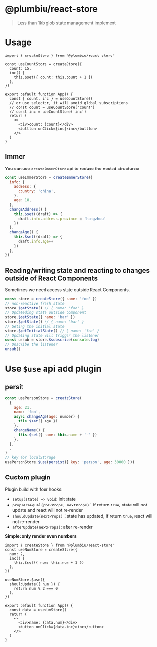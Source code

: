 # @plumbiu/react-store

> Less than 1kb glob state management implement

# Usage

```tsx
import { createStore } from '@plumbiu/react-store'

const useCountStore = createStore({
  count: 15,
  inc() {
    this.$set({ count: this.count + 1 })
  },
})

export default function App() {
  const { count, inc } = useCountStore()
  // or use selector, it will avoid global subscriptions
  // const count = useCountStore('count')
  // const inc = useCountStore('inc')
  return (
    <>
      <div>count: {count}</div>
      <buttton onClick={inc}>inc</buttton>
    </>
  )
}
```

## Immer

You can use `createImmerStore` api to reduce the nested structures:

```jsx
const useImmerStore = createImmerStore({
  info: {
    address: {
      country: 'china',
    },
    age: 18,
  },
  changeAddress() {
    this.$set((draft) => {
      draft.info.address.province = 'hangzhou'
    })
  },
  changeAge() {
    this.$set((draft) => {
      draft.info.age++
    })
  },
})
```

## Reading/writing state and reacting to changes outside of React Components

Sometimes we need access state outside React Components.

```js
const store = createStore({ name: 'foo' })
// non-reactive fresh state
store.$getState() // { name: 'foo' }
// Updateding state outside component
store.$setState({ name: 'bar' })
store.$getState() // { name: 'bar' }
// Geting the initial state
store.$getInitialState() // { name: 'foo' }
// Updating state will trigger the listener
const unsub = store.$subscribe(console.log)
// Unscribe the listener
unsub()
```

# Use `$use` api add plugin

## persit

```js
const usePersonStore = createStore(
  {
    age: 21,
    name: 'foo',
    async changeAge(age: number) {
      this.$set({ age })
    },
    changeName() {
      this.$set({ name: this.name + '-' })
    },
  },
  ,
)
// key for localStorage
usePersonStore.$use(persist({ key: 'person', age: 30000 }))
```

## Custom plugin

Plugin build with four hooks:

- `setup(state) => void`: init state
- `propsAreEqual(prevProps, nextProps)`：if return `true`, state will not update and react will not re-render
- `shouldUpdate(nextProps)`：state has updated, if return `true`, react will not re-render
- `afterUpdate(nextProps)`: after re-render

**Simple: only render even numbers**

```tsx
import { createStore } from '@plumbiu/react-store'
const useNumStore = createStore({
  num: 2,
  inc() {
    this.$set({ num: this.num + 1 })
  },
})

useNumStore.$use({
  shouldUpdate({ num }) {
    return num % 2 === 0
  },
})

export default function App() {
  const data = useNumStore()
  return (
    <>
      <div>name: {data.num}</div>
      <button onClick={data.inc}>inc</button>
    </>
  )
}
```
